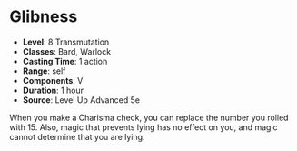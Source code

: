 # Glibness

- **Level**: 8 Transmutation
- **Classes**: Bard, Warlock
- **Casting Time**: 1 action
- **Range**: self
- **Components**: V
- **Duration**: 1 hour
- **Source**: Level Up Advanced 5e

When you make a Charisma check, you can replace the number you rolled with 15\. Also, magic that prevents lying has no effect on you, and magic cannot determine that you are lying.

